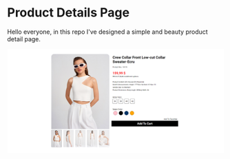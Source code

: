 # Product Details Page
Hello everyone, in this repo I've designed a simple and beauty product detail page.

![Product details image](images/readme.png)